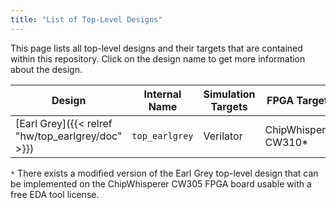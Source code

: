 ```yaml
---
title: "List of Top-Level Designs"
---
```


This page lists all top-level designs and their targets that are contained within this repository.
Click on the design name to get more information about the design.

| Design | Internal Name | Simulation Targets | FPGA Targets | ASIC Targets | Description |
|--------|---------------|--------------------|--------------|--------------|-------------|
| [Earl Grey]({{< relref "hw/top_earlgrey/doc" >}}) | `top_earlgrey` | Verilator | ChipWhisperer CW310\* | *None yet.* | 0.1 release |

`*` There exists a modified version of the Earl Grey top-level design that can be implemented on the ChipWhisperer CW305 FPGA board usable with a free EDA tool license.
